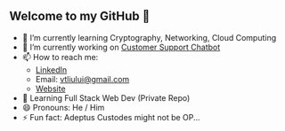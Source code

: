 ## Welcome to my GitHub 👋
- 🌱 I’m currently learning Cryptography, Networking, Cloud Computing
- 🔭 I’m currently working on [Customer Support Chatbot](https://github.com/UXLY-Chatbot) <br>
- 📫 How to reach me: <br>
  - [LinkedIn](www.linkedin.com/in/vincent-liu003)
  - Email: vtliului@gmail.com
  - [Website]() <br>
- 💬 Learning Full Stack Web Dev (Private Repo)
- 😄 Pronouns: He / Him <br>
- ⚡ Fun fact: Adeptus Custodes might not be OP... <br>
<!--
Here are some ideas to get you started:



- 👯 I’m looking to collaborate on ...
- 🤔 I’m looking for help with ...



-->

